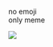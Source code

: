 no emoji </br>
only meme

![](https://img-9gag-fun.9cache.com/photo/aVwjgWn_700bwp.webp)

<!---
arbustedenowel/arbustedenowel is a ✨ special ✨ repository because its `README.md` (this file) appears on your GitHub profile.
You can click the Preview link to take a look at your changes.
--->
